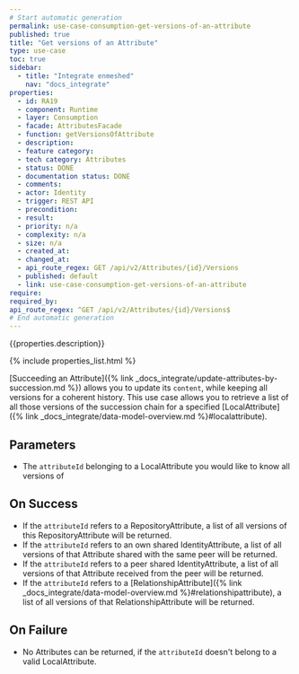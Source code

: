 ```yaml
---
# Start automatic generation
permalink: use-case-consumption-get-versions-of-an-attribute
published: true
title: "Get versions of an Attribute"
type: use-case
toc: true
sidebar:
  - title: "Integrate enmeshed"
    nav: "docs_integrate"
properties:
  - id: RA19
  - component: Runtime
  - layer: Consumption
  - facade: AttributesFacade
  - function: getVersionsOfAttribute
  - description:
  - feature category:
  - tech category: Attributes
  - status: DONE
  - documentation status: DONE
  - comments:
  - actor: Identity
  - trigger: REST API
  - precondition:
  - result:
  - priority: n/a
  - complexity: n/a
  - size: n/a
  - created_at:
  - changed_at:
  - api_route_regex: GET /api/v2/Attributes/{id}/Versions
  - published: default
  - link: use-case-consumption-get-versions-of-an-attribute
require:
required_by:
api_route_regex: ^GET /api/v2/Attributes/{id}/Versions$
# End automatic generation
---
```


{{properties.description}}

{% include properties_list.html %}

[Succeeding an Attribute]({% link _docs_integrate/update-attributes-by-succession.md %}) allows you to update its `content`, while keeping all versions for a coherent history.
This use case allows you to retrieve a list of all those versions of the succession chain for a specified [LocalAttribute]({% link _docs_integrate/data-model-overview.md %}#localattribute).

## Parameters

- The `attributeId` belonging to a LocalAttribute you would like to know all versions of

## On Success

- If the `attributeId` refers to a RepositoryAttribute, a list of all versions of this RepositoryAttribute will be returned.
- If the `attributeId` refers to an own shared IdentityAttribute, a list of all versions of that Attribute shared with the same peer will be returned.
- If the `attributeId` refers to a peer shared IdentityAttribute, a list of all versions of that Attribute received from the peer will be returned.
- If the `attributeId` refers to a [RelationshipAttribute]({% link _docs_integrate/data-model-overview.md %}#relationshipattribute), a list of all versions of that RelationshipAttribute will be returned.

## On Failure

- No Attributes can be returned, if the `attributeId` doesn't belong to a valid LocalAttribute.
